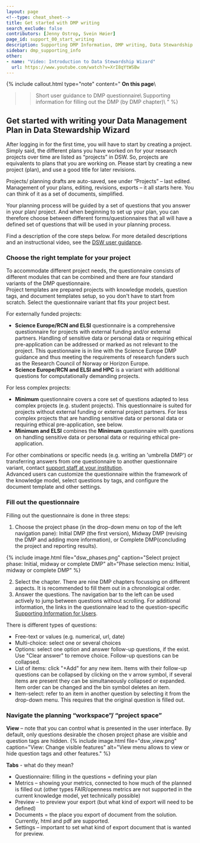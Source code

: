 ```yaml
---
layout: page
<!--type: cheat_sheet-->
title: Get started with DMP writing
search_exclude: false
contributors: [Jenny Ostrop, Svein Høier]
page_id: support_00_start_writing
description: Supporting DMP Information, DMP writing, Data Stewardship Wizard, DSW, User guide
sidebar: dmp_supporting_info
other:
- name: "Video: Introduction to Data Stewardship Wizard"
  url: https://www.youtube.com/watch?v=XrI8qYtWSBw
---
```


{% include callout.html type="note" content="
**On this page**\\
>> Short user guidance to DMP questionnaire\\
>> Supporting information for filling out the DMP (by DMP chapter)\\
" %}

## Get started with writing your Data Management Plan in Data Stewardship Wizard
After logging in for the first time, you will have to start by creating a project. Simply said, the different plans you have worked on for your research projects over time are listed as “projects” in DSW. So, projects are equivalents to plans that you are working on. Please start by creating a new project (plan), and use a good title for later revisions.

Projects/ planning drafts are auto-saved, see under “Projects” – last edited. Management of your plans, editing, revisions, exports – it all starts here. You can think of it as a set of documents, simplified. 

Your planning process will be guided by a set of questions that you answer in your plan/ project. And when beginning to set up your plan, you can therefore choose between different forms/questionnaires that all will have a defined set of questions that will be used in your planning process. 

Find a description of the core steps below. For more detailed descriptions and an instructional video, see the [DSW user guidance](/pages/support_00_start_writing#further-resources).


### Choose the right template for your project
To accommodate different project needs, the questionnaire consists of different modules that can be combined and there are four standard variants of the DMP questionnaire.\
Project templates are prepared projects with knowledge models, question tags, and document templates setup, so you don't have to start from scratch. Select the questionnaire variant that fits your project best.

For externally funded projects:
* **Science Europe/RCN and ELSI** questionnaire is a comprehensive questionnaire for projects with external funding and/or external partners. Handling of sensitive data or personal data or requiring ethical pre-application can be addressed or marked as not relevant to the project. This questionnaire is in line with the Science Europe DMP guidance and thus meeting the requirements of research funders such as the Research Council of Norway or Horizon Europe.
* **Science Europe/RCN and ELSI and HPC** is a variant with additional questions for computationally demanding projects.

For less complex projects:
* **Minimum** questionnaire covers a core set of questions adapted to less complex projects (e.g. student projects). This questionnaire is suited for projects without external funding or external project partners. For less complex projects that are handling sensitive data or personal data or requiring ethical pre-application, see below.
* **Minimum and ELSI** combines the **Minimum** questionnaire with questions on handling sensitive data or personal data or requiring ethical pre-application.

For other combinations or specific needs (e.g. writing an 'umbrella DMP') or transferring answers from one questionnaire to another questionnaire variant, contact [support staff at your institution](/pages/support_00_local_disc).\
Advanced users can customize the questionnaire within the framework of the knowledge model, select questions by tags, and configure the document template and other settings.


### Fill out the questionnaire
Filling out the questionnaire is done in three steps:
1. Choose the project phase (in the drop-down menu on top of the left navigation pane): Initial DMP (the first version), Midway DMP (revising the DMP and adding more information), or Complete DMP(concluding the project and reporting results).

{% include image.html file="dsw_phases.png" caption="Select project phase: Initial, midway or complete DMP" alt="Phase selection menu: Initial, midway or complete DMP" %}

2. Select the chapter. There are nine DMP chapters focussing on different aspects. It is recommended to fill them out in a chronological order.
3. Answer the questions. The navigation bar to the left can be used actively to jump between questions without scrolling. For additional information, the links in the questionnaire lead to the question-specific [Supporting Information for Users](/pages/dmp_supporting_info/).

There is different types of questions:
* Free-text or values (e.g. numerical, url, date)
* Multi-choice: select one or several choices
* Options: select one option and answer follow-up questions, if the exist. Use "Clear answer" to remove choice. Follow-up questions can be collapsed.
* List of items: click "+Add" for any new item. Items with their follow-up questions can be collapsed by clicking on the v arrow symbol, if several items are present they can be simultaneously collapsed or expanded. Item order can be changed and the bin symbol deletes an item.
* Item-select: refer to an item in another question by selecting it from the drop-down menu. This requires that the original question is filled out.


### Navigate the planning “workspace”/ “project space”
**View** – note that you can control what is presented in the user interface. By default, only questions desirable the chosen project phase are visible and question tags are hidden.
{% include image.html file="dsw_view.png" caption="View: Change visible features" alt="View menu allows to view or hide question tags and other features." %}

**Tabs** - what do they mean?
* Questionnaire: filling in the questions = defining your plan
* Metrics – showing your metrics, connected to how much of the planned is filled out (other types FAIR/openness metrics are not supported in the current knowledge model, yet technically possible)
* Preview – to preview your export (but what kind of export will need to be defined)
* Documents = the place you export of document from the solution. Currently, html and pdf are supported.
* Settings – important to set what kind of export document that is wanted for preview.